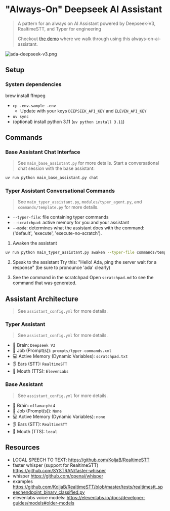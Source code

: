 # "Always-On" Deepseek AI Assistant
> A pattern for an always on AI Assistant powered by Deepseek-V3, RealtimeSTT, and Typer for engineering
>
> Checkout [the demo](https://youtu.be/zoBwIi4ZiTA) where we walk through using this always-on-ai-assistant.

![ada-deepseek-v3.png](./images/ada-deepseek-v3.png)

## Setup

### System dependencies
brew install ffmpeg


- `cp .env.sample .env`
  - Update with your keys `DEEPSEEK_API_KEY` and `ELEVEN_API_KEY`
- `uv sync`
- (optional) install python 3.11 (`uv python install 3.11`)


## Commands

### Base Assistant Chat Interface
> See `main_base_assistant.py` for more details.
Start a conversational chat session with the base assistant:

```bash
uv run python main_base_assistant.py chat
```

### Typer Assistant Conversational Commands
> See `main_typer_assistant.py`, `modules/typer_agent.py`, and `commands/template.py` for more details.

- `--typer-file`: file containing typer commands
- `--scratchpad`: active memory for you and your assistant
- `--mode`: determines what the assistant does with the command: ('default', 'execute', 'execute-no-scratch').

1. Awaken the assistant
```bash
uv run python main_typer_assistant.py awaken --typer-file commands/template.py --scratchpad scratchpad.md --mode execute
```

2. Speak to the assistant
Try this:
"Hello! Ada, ping the server wait for a response" (be sure to pronounce 'ada' clearly)

3. See the command in the scratchpad
Open `scratchpad.md` to see the command that was generated.

## Assistant Architecture
> See `assistant_config.yml` for more details.

### Typer Assistant
> See `assistant_config.yml` for more details.
- 🧠 Brain: `Deepseek V3`
- 📝 Job (Prompt(s)): `prompts/typer-commands.xml`
- 💻 Active Memory (Dynamic Variables): `scratchpad.txt`
- 👂 Ears (STT): `RealtimeSTT`
- 🎤 Mouth (TTS): `ElevenLabs`

### Base Assistant
> See `assistant_config.yml` for more details.
- 🧠 Brain: `ollama:phi4`
- 📝 Job (Prompt(s)): `None`
- 💻 Active Memory (Dynamic Variables): `none`
- 👂 Ears (STT): `RealtimeSTT`
- 🎤 Mouth (TTS): `local`


## Resources
- LOCAL SPEECH TO TEXT: https://github.com/KoljaB/RealtimeSTT
- faster whisper (support for RealtimeSTT) https://github.com/SYSTRAN/faster-whisper
- whisper https://github.com/openai/whisper
- examples https://github.com/KoljaB/RealtimeSTT/blob/master/tests/realtimestt_speechendpoint_binary_classified.py
- elevenlabs voice models: https://elevenlabs.io/docs/developer-guides/models#older-models